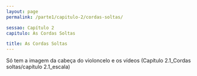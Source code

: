 ```yaml
---
layout: page
permalink: /parte1/capitulo-2/cordas-soltas/

sessao: Capítulo 2
capitulo: As Cordas Soltas

title: As Cordas Soltas
---
```


Só tem a imagem da cabeça do violoncelo e os vídeos (Capítulo 2.1_Cordas soltas/capítulo 2.1_escala)
